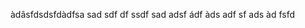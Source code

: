 <!-- ---
layout: post
title:  "Comptia Security+: Lesson-1A - Security Building Block"
author: blackeye
categories: [ network security, ComptiaSecurity+ ]
image: assets/images/7.jpg
--- -->

àdâsfdsdsfdàdfsa
sad
sdf
df
ssdf
sad
adsf
ádf
àds
adf
sf
ads
àd
fsfd